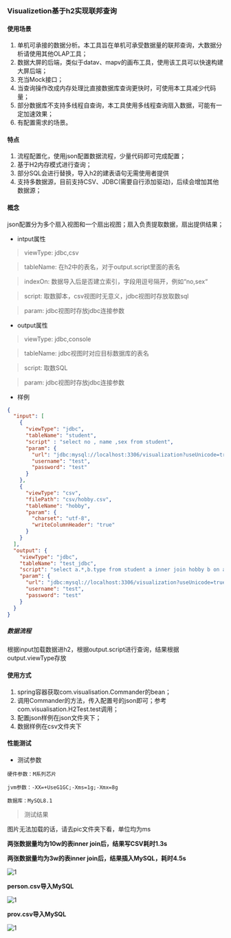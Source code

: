 ### Visualizetion基于h2实现联邦查询

#### 使用场景

1. 单机可承接的数据分析。本工具旨在单机可承受数据量的联邦查询，大数据分析请使用其他OLAP工具；
2. 数据大屏的后端，类似于datav、mapv的画布工具，使用该工具可以快速构建大屏后端；
3. 充当Mock接口；
4. 当查询操作改成内存处理比直接数据库查询更快时，可使用本工具减少代码量；
5. 部分数据库不支持多线程自查询，本工具使用多线程查询扇入数据，可能有一定加速效果；
6. 有配置需求的场景。

#### 特点

1. 流程配置化，使用json配置数据流程，少量代码即可完成配置；
2. 基于H2内存模式进行查询；
3. 部分SQL会进行替换，导入h2的建表语句无需使用者提供
4. 支持多数据源，目前支持CSV、JDBC(需要自行添加驱动)，后续会增加其他数据源；

#### 概念

json配置分为多个扇入视图和一个扇出视图；扇入负责提取数据，扇出提供结果；

+ intput属性

> viewType: jdbc,csv

> tableName: 在h2中的表名，对于output.script里面的表名

> indexOn: 数据导入后是否建立索引，字段用逗号隔开，例如“no,sex“

> script: 取数脚本，csv视图时无意义，jdbc视图时存放取数sql

> param: jdbc视图时存放jdbc连接参数

+ output属性

> viewType: jdbc,console
 
> tableName: jdbc视图时对应目标数据库的表名
 
> script: 取数SQL
 
> param: jdbc视图时存放jdbc连接参数
 
+ 样例

```json
{
  "input": [
    {
      "viewType": "jdbc",
      "tableName": "student",
      "script" : "select no , name ,sex from student",
      "param": {
        "url": "jdbc:mysql://localhost:3306/visualization?useUnicode=true&characterEncoding=utf8",
        "username": "test",
        "password": "test"
      }
    },
    {
      "viewType": "csv",
      "filePath": "csv/hobby.csv",
      "tableName": "hobby",
      "param": {
        "charset": "utf-8",
        "writeColumnHeader": "true"
      }
    }
  ],
  "output": {
    "viewType": "jdbc",
    "tableName": "test_jdbc",
    "script": "select a.*,b.type from student a inner join hobby b on a.no = b.no",
    "param": {
      "url": "jdbc:mysql://localhost:3306/visualization?useUnicode=true&characterEncoding=utf8",
      "username": "test",
      "password": "test"
    }
  }
}
```

##### 数据流程

根据input加载数据进h2，根据output.script进行查询，结果根据output.viewType存放


#### 使用方式

1. spring容器获取com.visualisation.Commander的bean；
2. 调用Commander的方法，传入配置号的json即可；参考com.visualisation.H2Test.test调用；
3. 配置json样例在json文件夹下；
4. 数据样例在csv文件夹下

#### 性能测试

+ 测试参数

`硬件参数：M系列芯片`

`jvm参数：-XX=+UseG1GC;-Xms=1g;-Xmx=8g`

`数据库：MySQL8.1`

>测试结果
  
图片无法加载的话，请去pic文件夹下看，单位均为ms

**两张数据量均为10w的表inner join后，结果写CSV耗时1.3s**

**两张数据量均为3w的表inner join后，结果插入MySQL，耗时4.5s**

![1](https://github.com/pan-rr/visualization/master/pic/3w*3w.png)

**person.csv导入MySQL**

![1](https://github.com/pan-rr/visualization/master/pic/csv导入100wpeople.png)

**prov.csv导入MySQL**

![1](https://github.com/pan-rr/visualization/master/pic/csv导入100w.png)